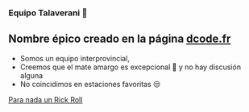 ### Equipo Talaverani :space_invader:

## Nombre épico creado en la página [dcode.fr](https://www.dcode.fr/mezclador-palabras)
* Somos un equipo interprovincial,
* Creemos que el mate amargo es excepcional :mate: y no hay discusión alguna
* No coincidimos en estaciones favoritas :unamused:


[Para nada un Rick Roll](https://www.youtube.com/watch?v=dQw4w9WgXcQ)
